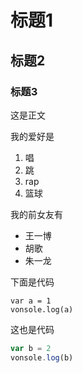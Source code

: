 # 标题1

## 标题2

### 标题3

这是正文

我的爱好是

1. 唱
2. 跳
3. rap
4. 篮球

我的前女友有

* 王一博
* 胡歌
* 朱一龙

下面是代码

    var a = 1
    vonsole.log(a)
    
 这也是代码
 
 ```javascript
 var b = 2
vonsole.log(b)
 ```
